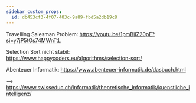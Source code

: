```yaml
---
sidebar_custom_props:
  id: db453cf3-4f07-403c-9a89-fbd5a2db19c8
---
```



Travelling Salesman Problem: https://youtu.be/1pmBjIZ20pE?si=y7jP5tOs74MWnTtL

Selection Sort nicht stabil: https://www.happycoders.eu/algorithms/selection-sort/

Abenteuer Informatik: https://www.abenteuer-informatik.de/dasbuch.html

--> https://www.swisseduc.ch/informatik/theoretische_informatik/kuenstliche_intelligenz/